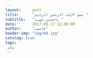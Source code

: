 ```yaml
---
layout:     post
title:      "بسم الله الرحمن الرحیم "
subtitle:   "یاحسین شهید "
date:       2017-08-22 12:00:00
author:     "قاسمی"
header-img: "img/60.jpg"
catalog: true
tags:
 سلام  
---
```


